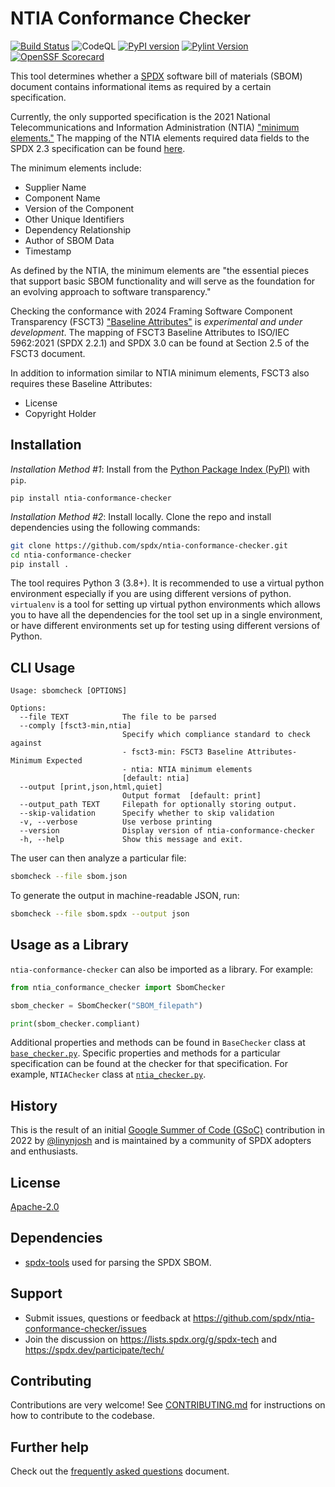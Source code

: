 # NTIA Conformance Checker

[![Build Status](https://github.com/spdx/ntia-conformance-checker/workflows/build/badge.svg)](https://github.com/spdx/ntia-conformance-checker/actions)
![CodeQL](https://github.com/spdx/ntia-conformance-checker/actions/workflows/codeql.yml/badge.svg)
[![PyPI version](https://badge.fury.io/py/ntia-conformance-checker.svg)](https://badge.fury.io/py/ntia-conformance-checker)
[![Pylint Version](https://img.shields.io/badge/linting-pylint-yellow)](https://badge.fury.io/py/ntia-conformance-checker)
[![OpenSSF Scorecard](https://api.scorecard.dev/projects/github.com/spdx/ntia-conformance-checker/badge)](https://scorecard.dev/viewer/?uri=github.com/spdx/ntia-conformance-checker)

This tool determines whether a [SPDX](https://spdx.dev/) software bill of
materials (SBOM) document contains informational items as required by a
certain specification.

Currently, the only supported specification is the
2021 National Telecommunications and Information Administration (NTIA)
["minimum elements."][ntia]
The mapping of the NTIA elements required data fields to the SPDX 2.3
specification can be found [here][ntia-spdx23].

The minimum elements include:

- Supplier Name
- Component Name
- Version of the Component
- Other Unique Identifiers
- Dependency Relationship
- Author of SBOM Data
- Timestamp

As defined by the NTIA, the minimum elements are
"the essential pieces that support basic SBOM functionality and will serve as
the foundation for an evolving approach to software transparency."

Checking the conformance with 2024 Framing Software Component Transparency
(FSCT3) ["Baseline Attributes"][fsct3] is *experimental and under development*.
The mapping of FSCT3 Baseline Attributes to ISO/IEC 5962:2021 (SPDX 2.2.1) and
SPDX 3.0 can be found at Section 2.5 of the FSCT3 document.

In addition to information similar to NTIA minimum elements,
FSCT3 also requires these Baseline Attributes:

- License
- Copyright Holder

## Installation

*Installation Method #1*:
Install from the [Python Package Index (PyPI)][pypi] with `pip`.

`pip install ntia-conformance-checker`

*Installation Method #2*: Install locally.
Clone the repo and install dependencies using the following commands:

```bash
git clone https://github.com/spdx/ntia-conformance-checker.git
cd ntia-conformance-checker
pip install .
```

The tool requires Python 3 (3.8+).
It is recommended to use a virtual python environment especially
if you are using different versions of python.
`virtualenv` is a tool for setting up virtual python environments which
allows you to have all the dependencies for the tool set up in a single
environment, or have different environments set up for testing using different
versions of Python.

## CLI Usage

```text
Usage: sbomcheck [OPTIONS]

Options:
  --file TEXT            The file to be parsed
  --comply [fsct3-min,ntia]
                         Specify which compliance standard to check against
                         - fsct3-min: FSCT3 Baseline Attributes-Minimum Expected
                         - ntia: NTIA minimum elements
                         [default: ntia]
  --output [print,json,html,quiet]
                         Output format  [default: print]
  --output_path TEXT     Filepath for optionally storing output.
  --skip-validation      Specify whether to skip validation
  -v, --verbose          Use verbose printing
  --version              Display version of ntia-conformance-checker
  -h, --help             Show this message and exit.
```

The user can then analyze a particular file:

```bash
sbomcheck --file sbom.json
```

To generate the output in machine-readable JSON, run:

```bash
sbomcheck --file sbom.spdx --output json
```

## Usage as a Library

`ntia-conformance-checker` can also be imported as a library. For example:

```python
from ntia_conformance_checker import SbomChecker

sbom_checker = SbomChecker("SBOM_filepath")

print(sbom_checker.compliant)
```

Additional properties and methods can be found in `BaseChecker` class
at [`base_checker.py`](ntia_conformance_checker/base_checker.py).
Specific properties and methods for a particular specification can be found
at the checker for that specification. For example, `NTIAChecker` class
at [`ntia_checker.py`](ntia_conformance_checker/ntia_checker.py).

## History

This is the result of an initial
[Google Summer of Code (GSoC)](https://summerofcode.withgoogle.com/)
contribution in 2022 by
[@linynjosh](https://github.com/linynjosh) and is maintained
by a community of SPDX adopters and enthusiasts.

## License

[Apache-2.0](LICENSE)

## Dependencies

- [spdx-tools](https://pypi.org/project/spdx-tools/) used for parsing the
  SPDX SBOM.

## Support

- Submit issues, questions or feedback at
  <https://github.com/spdx/ntia-conformance-checker/issues>
- Join the discussion on <https://lists.spdx.org/g/spdx-tech> and
  <https://spdx.dev/participate/tech/>

## Contributing

Contributions are very welcome! See [CONTRIBUTING.md](./CONTRIBUTING.md)
for instructions on how to contribute to the codebase.

## Further help

Check out the [frequently asked questions](./FAQ.md) document.

[ntia]: https://www.ntia.gov/report/2021/minimum-elements-software-bill-materials-sbom
[ntia-spdx23]: https://spdx.github.io/spdx-spec/v2.3/how-to-use/#k22-mapping-ntia-minimum-elements-to-spdx-fields
[fsct3]: https://www.cisa.gov/resources-tools/resources/framing-software-component-transparency-2024
[pypi]: https://pypi.org/project/ntia-conformance-checker/
